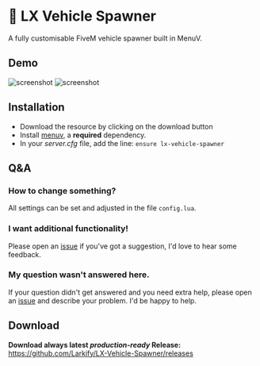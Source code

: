 # 🚗 LX Vehicle Spawner
A fully customisable FiveM vehicle spawner built in MenuV.

## Demo
![screenshot](https://images-ext-1.discordapp.net/external/1eaimgitfH4M5EoplpkVDm3ZMfLvUzBuo8quFrEQ1Js/https/cdn.larkx.xyz/uploads/RGpmC4rE.png)
![screenshot](https://images-ext-2.discordapp.net/external/1mcN2LBTzKvH-Dhq4Dkuc53eK757UFzOe-nnZ5jCpaY/https/cdn.larkx.xyz/uploads/p29ice9j.png)

## Installation
- Download the resource by clicking on the download button
- Install [menuv](https://github.com/ThymonA/menuv/releases/tag/v1.4.1), a **required** dependency.
- In your *server.cfg* file, add the line: 
`ensure lx-vehicle-spawner`

## Q&A
### How to change something?
All settings can be set and adjusted in the file `config.lua`.

### I want additional functionality!
Please open an [issue](https://github.com/Larkify/LX-Vehicle-Spawner/issues) if you've got a suggestion, I'd love to hear some feedback.

### My question wasn't answered here.
If your question didn't get answered and you need extra help, please open an [issue](https://github.com/Larkify/LX-Vehicle-Spawner/issues) and describe your problem. I'd be happy to help.

## Download
**Download always latest *production-ready* Release:**
https://github.com/Larkify/LX-Vehicle-Spawner/releases
